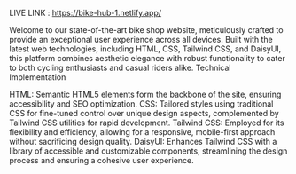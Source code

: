 LIVE LINK : https://bike-hub-1.netlify.app/

Welcome to our state-of-the-art bike shop website, meticulously crafted to provide an exceptional user experience across all devices. Built with the latest web technologies, including HTML, CSS, Tailwind CSS, and DaisyUI, this platform combines aesthetic elegance with robust functionality to cater to both cycling enthusiasts and casual riders alike.
Technical Implementation

HTML: Semantic HTML5 elements form the backbone of the site, ensuring accessibility and SEO optimization.
CSS: Tailored styles using traditional CSS for fine-tuned control over unique design aspects, complemented by Tailwind CSS utilities for rapid development.
Tailwind CSS: Employed for its flexibility and efficiency, allowing for a responsive, mobile-first approach without sacrificing design quality.
DaisyUI: Enhances Tailwind CSS with a library of accessible and customizable components, streamlining the design process and ensuring a cohesive user experience.


